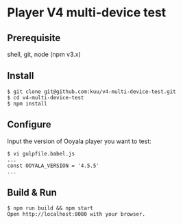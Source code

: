 # Player V4 multi-device test

## Prerequisite
shell, git, node (npm v3.x)


## Install
```
$ git clone git@github.com:kuu/v4-multi-device-test.git
$ cd v4-multi-device-test
$ npm install
```

## Configure
Input the version of Ooyala player you want to test:
```
$ vi gulpfile.babel.js
...
const OOYALA_VERSION = '4.5.5'
...
```

## Build & Run
```
$ npm run build && npm start
Open http://localhost:8080 with your browser.
```
